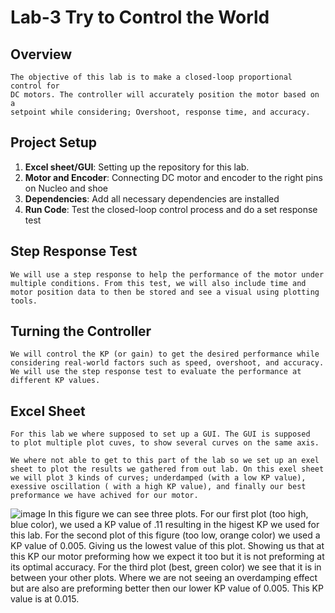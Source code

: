 # Lab-3 Try to Control the World

## Overview
    The objective of this lab is to make a closed-loop proportional control for
    DC motors. The controller will accurately position the motor based on a
    setpoint while considering; Overshoot, response time, and accuracy.
    
## Project Setup
    
1. **Excel sheet/GUI**: Setting up the repository for this lab.
2. **Motor and Encoder**: Connecting DC motor and encoder to the right pins on Nucleo and shoe
3. **Dependencies**: Add all necessary dependencies are installed
4. **Run Code**: Test the closed-loop control process and do a set response test

## Step Response Test
    We will use a step response to help the performance of the motor under
    multiple conditions. From this test, we will also include time and 
    motor position data to then be stored and see a visual using plotting
    tools.
    
## Turning the Controller
    We will control the KP (or gain) to get the desired performance while 
    considering real-world factors such as speed, overshoot, and accuracy.
    We will use the step response test to evaluate the performance at 
    different KP values.
    
## Excel Sheet
    For this lab we where supposed to set up a GUI. The GUI is supposed
    to plot multiple plot cuves, to show several curves on the same axis.

    We where not able to get to this part of the lab so we set up an exel
    sheet to plot the results we gathered from out lab. On this exel sheet
    we will plot 3 kinds of curves; underdamped (with a low KP value), 
    exessive oscillation ( with a high KP value), and finally our best
    preformance we have achived for our motor.



![image](https://github.com/alialauren1/Lab-3/assets/157066050/c7b5fdc4-4317-47af-89b1-9c502eeae2c0)
In this figure we can see three plots. For our first plot (too high, blue color), we used a KP
value of .11 resulting in the higest KP we used for this lab. For the second plot of this figure
(too low, orange color) we used a KP value of 0.005. Giving us the lowest value of this plot.
Showing us that at this KP our motor preforming how we expect it too but it is not preforming at
its optimal accuracy. For the third plot (best, green color) we see that it is in between your other
plots. Where we are not seeing an overdamping effect but are also are preforming better then our 
lower KP value of 0.005. This KP value is at 0.015.
